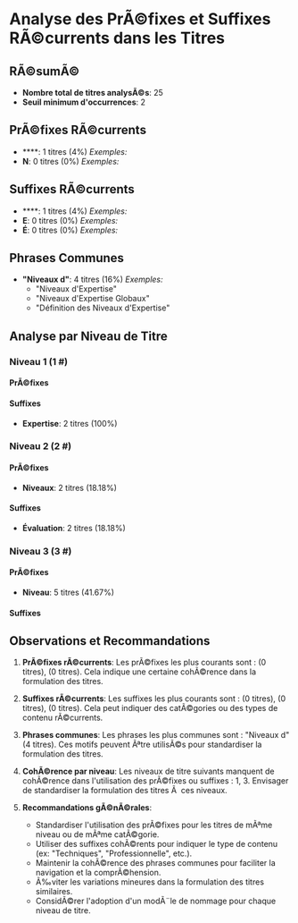 ﻿# Analyse des PrÃ©fixes et Suffixes RÃ©currents dans les Titres

## RÃ©sumÃ©

- **Nombre total de titres analysÃ©s**: 25
- **Seuil minimum d'occurrences**: 2

## PrÃ©fixes RÃ©currents

- ****: 1 titres (4%)
  *Exemples:*
- **N**: 0 titres (0%)
  *Exemples:*

## Suffixes RÃ©currents
- ****: 1 titres (4%)
  *Exemples:*
- **E**: 0 titres (0%)
  *Exemples:*
- **É**: 0 titres (0%)
  *Exemples:*

## Phrases Communes
- **"Niveaux d"**: 4 titres (16%)
  *Exemples:*
  - "Niveaux d'Expertise"
  - "Niveaux d'Expertise Globaux"
  - "Définition des Niveaux d'Expertise"

## Analyse par Niveau de Titre

### Niveau 1 (1 #)

#### PrÃ©fixes

#### Suffixes
- **Expertise**: 2 titres (100%)

### Niveau 2 (2 #)

#### PrÃ©fixes
- **Niveaux**: 2 titres (18.18%)

#### Suffixes
- **Évaluation**: 2 titres (18.18%)

### Niveau 3 (3 #)

#### PrÃ©fixes
- **Niveau**: 5 titres (41.67%)

#### Suffixes
## Observations et Recommandations

1. **PrÃ©fixes rÃ©currents**: Les prÃ©fixes les plus courants sont :  (0 titres),  (0 titres). Cela indique une certaine cohÃ©rence dans la formulation des titres.

2. **Suffixes rÃ©currents**: Les suffixes les plus courants sont :  (0 titres),  (0 titres),  (0 titres). Cela peut indiquer des catÃ©gories ou des types de contenu rÃ©currents.

3. **Phrases communes**: Les phrases les plus communes sont : "Niveaux d" (4 titres). Ces motifs peuvent Ãªtre utilisÃ©s pour standardiser la formulation des titres.

4. **CohÃ©rence par niveau**: Les niveaux de titre suivants manquent de cohÃ©rence dans l'utilisation des prÃ©fixes ou suffixes : 1, 3. Envisager de standardiser la formulation des titres Ã  ces niveaux.

5. **Recommandations gÃ©nÃ©rales**:
   - Standardiser l'utilisation des prÃ©fixes pour les titres de mÃªme niveau ou de mÃªme catÃ©gorie.
   - Utiliser des suffixes cohÃ©rents pour indiquer le type de contenu (ex: "Techniques", "Professionnelle", etc.).
   - Maintenir la cohÃ©rence des phrases communes pour faciliter la navigation et la comprÃ©hension.
   - Ã‰viter les variations mineures dans la formulation des titres similaires.
   - ConsidÃ©rer l'adoption d'un modÃ¨le de nommage pour chaque niveau de titre.